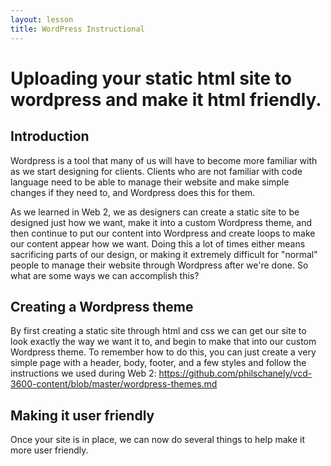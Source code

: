 ```yaml
---
layout: lesson
title: WordPress Instructional
---
```


# Uploading your static html site to wordpress and make it html friendly.

## Introduction

Wordpress is a tool that many of us will have to become more familiar with as we start designing for clients. Clients who are not familiar with code language need to be able to manage their website and make simple changes if they need to, and Wordpress does this for them.

As we learned in Web 2, we as designers can create a static site to be designed just how we want, make it into a custom Wordpress theme, and then continue to put our content into Wordpress and create loops to make our content appear how we want. Doing this a lot of times either means sacrificing parts of our design, or making it extremely difficult for "normal" people to manage their website through Wordpress after we're done. So what are some ways we can accomplish this?

## Creating a Wordpress theme

By first creating a static site through html and css we can get our site to look exactly the way we want it to, and begin to make that into our custom Wordpress theme. To remember how to do this, you can just create a very simple page with a header, body, footer, and a few styles and follow the instructions we used during Web 2: https://github.com/philschanely/vcd-3600-content/blob/master/wordpress-themes.md

## Making it user friendly

Once your site is in place, we can now do several things to help make it more user friendly.
